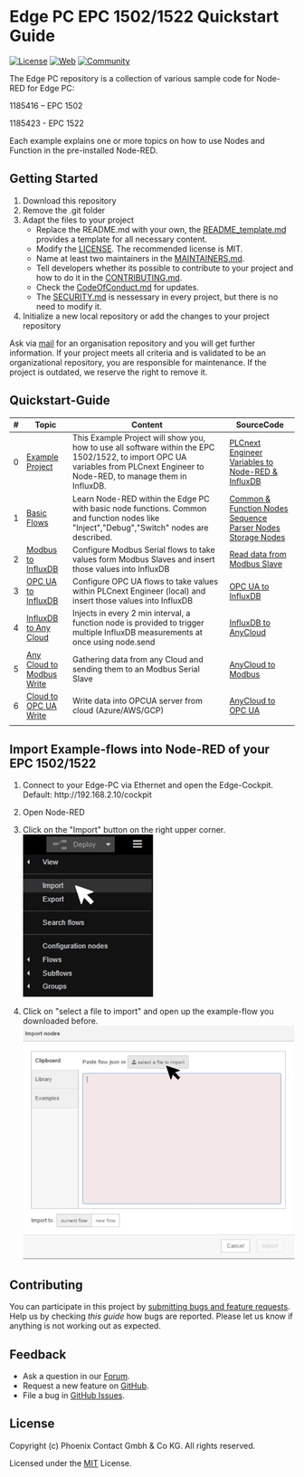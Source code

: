 # Edge PC EPC 1502/1522 Quickstart Guide

[![License](https://img.shields.io/badge/license-MIT-blue.svg)](LICENSE)
[![Web](https://img.shields.io/badge/PLCnext-Website-blue.svg)](https://www.phoenixcontact.com/plcnext)
[![Community](https://img.shields.io/badge/PLCnext-Community-blue.svg)](https://www.plcnext-community.net)

The Edge PC repository is a collection of various sample code for Node-RED for Edge PC:

1185416 – EPC 1502 

1185423 -  EPC 1522 

Each example explains one or more topics on how to use Nodes and Function in the pre-installed Node-RED.

## Getting Started

1. Download this repository
2. Remove the .git folder
3. Adapt the files to your project
    *  Replace the README.md with your own, the [README_template.md](README_template.md) provides a template for all necessary content.
    *  Modify the [LICENSE](LICENSE). The recommended license is MIT.
    *  Name at least two maintainers in the [MAINTAINERS.md](MAINTAINERS.md).
    *  Tell developers whether its possible to contribute to your project and how to do it in the [CONTRIBUTING.md](CONTRIBUTING.md).
    *  Check the [CodeOfConduct.md](CodeOfConduct.md) for updates.
    *  The [SECURITY.md](SECURITY.md) is nessessary in every project, but there is no need to modify it.
4. Initialize a new local repository or add the changes to your project repository

Ask via [mail](mailto:OSSPLCnext@phoenixcontact.com) for an organisation repository and you will get further information.
If your project meets all criteria and is validated to be an organizational repository, you are responsible for maintenance. 
If the project is outdated, we reserve the right to remove it.

## Quickstart-Guide

|   #  |  Topic   |  Content   |  SourceCode   |
| --- | --- | --- | --- |
| 0 | [Example Project](00_FirstProjectExample.md) | This Example Project will show you, how to use all software within the EPC 1502/1522, to import OPC UA variables from PLCnext Engineer to Node-RED, to manage them in InfluxDB. | [PLCnext Engineer Variables to Node-RED & InfluxDB](SourceCode/Quickstart_Flows/OPCUA/OpcUaToInflux.json) |
|   1  |  [Basic Flows](01_BasicFlow.md)   |  Learn Node-RED within the Edge PC with basic node functions. Common and function nodes like "Inject","Debug","Switch" nodes are described.    | [Common & Function Nodes](SourceCode/Quickstart_Flows/BasicNodes/Common_Function_Nodes.json) <br> [Sequence Parser Nodes](SourceCode/Quickstart_Flows/BasicNodes/Sequence_Parser_Nodes.json) <br> [Storage Nodes](SourceCode/Quickstart_Flows/BasicNodes/Storage_Nodes.json)|
|  2   | [Modbus to InfluxDB](02_ModbusToInfluxDB.md)    | Configure Modbus Serial flows to take values form Modbus Slaves and insert those values into InfluxDB  | [Read data from Modbus Slave](SourceCode/Quickstart_Flows/QuickGuideFlows/Modbus_To_InfluxDB.json) <br>    |
|  3   |  [OPC UA to InfluxDB](03_OPCUA_to_Influx.md)   |  Configure OPC UA flows to take values within PLCnext Engineer (local) and insert those values into InfluxDB  |  [OPC UA to InfluxDB ](SourceCode/Quickstart_Flows/QuickGuideFlows/OpcUa_To_InfluxDB.json) |
|  4   |  [InfluxDB to Any Cloud](04_InfluxDB_to_Cloud.md)  | Injects in every 2 min interval, a function node is provided to trigger multiple InfluxDB measurements at once using node.send   | [InfluxDB to AnyCloud ](SourceCode/Quickstart_Flows/QuickGuideFlows/InfluxDB_To_Cloud.json) |
|  5   |  [Any Cloud to  Modbus Write](05_Cloud_to_ModbusSer)  |  Gathering data from any Cloud and sending them to an Modbus Serial Slave    |  [AnyCloud to Modbus](SourceCode/Quickstart_Flows/QuickGuideFlows/Cloud_to_Modbus.json)   |
|   6   |  [Cloud to OPC UA Write](06_Cloud_to_OPCUA.md)   |  Write data into OPCUA server from cloud (Azure/AWS/GCP)   |  [AnyCloud to OPC UA](SourceCode/Quickstart_Flows/QuickGuideFlows/Cloud_to_OPCUA.json)   |
|     |     |     |     |

## Import Example-flows into Node-RED of your EPC 1502/1522
1. <p> Connect to your Edge-PC via Ethernet and open the Edge-Cockpit. <br>
    Default: http://192.168.2.10/cockpit </p>
2. <p> Open Node-RED </p>
3. Click on the "Import" button on the right upper corner. <br>
![Import_Flow](images/Import_Node.jpg) </p>
4. Click on "select a file to import" and open up the example-flow you downloaded before. <br>
![Select_Flow](images/Select_Flow.jpg) </p>

## Contributing

You can participate in this project by [submitting bugs and feature requests](https://github.com/PLCnext/OSSTemplate/issues). Help us by checking *this guide* how bugs are reported.
Please let us know if anything is not working out as expected.

## Feedback

* Ask a question in our [Forum](https://www.plcnext-community.net/index.php?option=com_easydiscuss&view=categories&Itemid=221&lang=en).
* Request a new feature on [GitHub](CONTRIBUTING.md).
* File a bug in [GitHub Issues](https://github.com/PLCnext/CSharpSamples/issues).

## License

Copyright (c) Phoenix Contact Gmbh & Co KG. All rights reserved.

Licensed under the [MIT](LICENSE) License.
